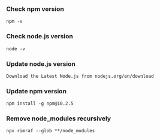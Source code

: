 ### Check npm version
	npm -v

### Check node.js version
	node -v

### Update node.js version
	Download the Latest Node.js from nodejs.org/en/download
 
### Update npm version
	npm install -g npm@10.2.5
 
### Remove node_modules recursively
	npx rimraf --glob **/node_modules
